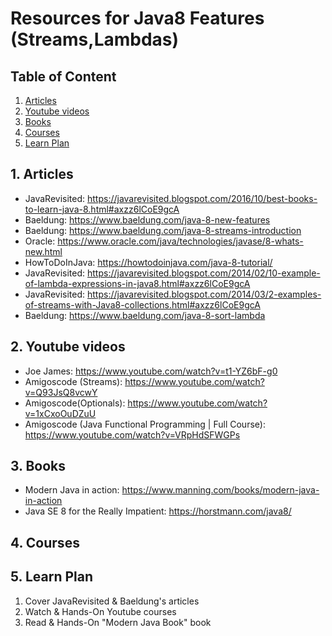 

# Resources for Java8 Features (Streams,Lambdas)

## Table of Content
1. [Articles](#articles)
2. [Youtube videos](#youtubeVideos)
3. [Books](#books)
4. [Courses](#courses)
4. [Learn Plan](#learnPlan)


## 1. Articles <a name="articles"></a>
* JavaRevisited: https://javarevisited.blogspot.com/2016/10/best-books-to-learn-java-8.html#axzz6lCoE9gcA
* Baeldung:  https://www.baeldung.com/java-8-new-features
* Baeldung: https://www.baeldung.com/java-8-streams-introduction
* Oracle: https://www.oracle.com/java/technologies/javase/8-whats-new.html
* HowToDoInJava:  https://howtodoinjava.com/java-8-tutorial/
* JavaRevisited: https://javarevisited.blogspot.com/2014/02/10-example-of-lambda-expressions-in-java8.html#axzz6lCoE9gcA
* JavaRevisited: https://javarevisited.blogspot.com/2014/03/2-examples-of-streams-with-Java8-collections.html#axzz6lCoE9gcA
* Baeldung: https://www.baeldung.com/java-8-sort-lambda

## 2. Youtube videos <a name="youtubeVideos"></a>
* Joe James: https://www.youtube.com/watch?v=t1-YZ6bF-g0
* Amigoscode (Streams): https://www.youtube.com/watch?v=Q93JsQ8vcwY
* Amigoscode(Optionals): https://www.youtube.com/watch?v=1xCxoOuDZuU
* Amigoscode (Java Functional Programming | Full Course): https://www.youtube.com/watch?v=VRpHdSFWGPs

## 3. Books <a name="books"></a>
* Modern Java in action: https://www.manning.com/books/modern-java-in-action
* Java SE 8 for the Really Impatient: https://horstmann.com/java8/

## 4. Courses <a name="courses"></a>

## 5. Learn Plan <a name="learnPlan"></a>
1. Cover JavaRevisited & Baeldung's articles 
2. Watch & Hands-On Youtube courses
3. Read & Hands-On "Modern Java Book" book

